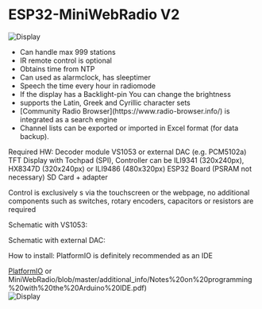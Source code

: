 # ESP32-MiniWebRadio V2

![Display](https://github.com/schreibfaul1/ESP32-MiniWebRadio/blob/MiniWebRadio-V2/additional_info/MiniWebRadio.jpg)

<ul>
  <li>Can handle max 999 stations<br></li>
<li>IR remote control is optional<br></li>
<li>Obtains time from NTP<br></li>
<li>Can used as alarmclock, has sleeptimer<br></li>
<li>Speech the time every hour in radiomode<br></li>
<li>If the display has a Backlight-pin You can change the brightness<br></li>
<li>supports the Latin, Greek and Cyrillic character sets</li>
<li>[Community Radio Browser](https://www.radio-browser.info/) is integrated as a search engine</li>
<li>Channel lists can be exported or imported in Excel format (for data backup).</li>
</ul>
Required HW:
Decoder module VS1053 or external DAC (e.g. PCM5102a)
TFT Display with Tochpad (SPI), Controller can be ILI9341 (320x240px), HX8347D (320x240px) or ILI9486 (480x320px)
ESP32 Board (PSRAM not necessary)
SD Card + adapter

Control is exclusively s via the touchscreen or the webpage, no additional components such as switches, rotary encoders, capacitors or resistors are required

Schematic with VS1053:

Schematic with external DAC:

How to install:
PlatformIO is definitely recommended as an IDE

[PlatformIO](https://github.com/schreibfaul1/ESP32-MiniWebRadio/blob/master/additional_info/Notes%20on%20programming%20with%20PlatformIO.pdf) or 
MiniWebRadio/blob/master/additional_info/Notes%20on%20programming%20with%20the%20Arduino%20IDE.pdf)<br>
![Display](https://github.com/schreibfaul1/ESP32-MiniWebRadio/blob/master/additional_info/MiniWebRadio1.jpg)
